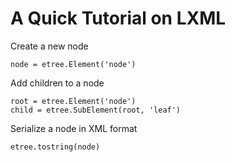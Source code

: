 # A Quick Tutorial on LXML

Create a new node
```
node = etree.Element('node')
```

Add children to a node
```
root = etree.Element('node')
child = etree.SubElement(root, 'leaf')
```

Serialize a node in XML format
```
etree.tostring(node)
```